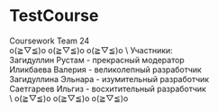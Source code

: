 # TestCourse
Coursework Team 24
\
o(≧▽≦)o o(≧▽≦)o o(≧▽≦)o
\\
Участники:\
Загидуллин Рустам - прекрасный модератор\
Иликбаева Валерия - великолепный разработчик\
Загидуллина Эльнара - изумительный разработчик\
Саетгареев Ильгиз - восхитительный разработчик \
\\
o(≧▽≦)o o(≧▽≦)o o(≧▽≦)o
